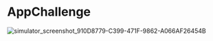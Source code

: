 # AppChallenge

![simulator_screenshot_910D8779-C399-471F-9862-A066AF26454B](https://user-images.githubusercontent.com/9985638/175772648-7e640be2-0c21-4f7d-b08f-e89b8608d10f.png)
